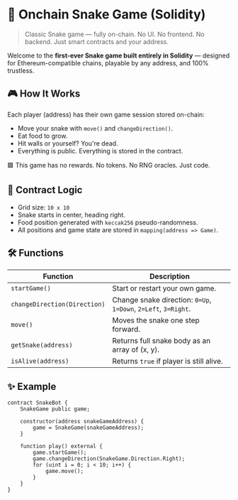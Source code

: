 # 🐍 Onchain Snake Game (Solidity)

> Classic Snake game — fully on-chain. No UI. No frontend. No backend. Just smart contracts and your address.

Welcome to the **first-ever Snake game built entirely in Solidity** — designed for Ethereum-compatible chains, playable by any address, and 100% trustless.

## 🎮 How It Works

Each player (address) has their own game session stored on-chain:

- Move your snake with `move()` and `changeDirection()`.
- Eat food to grow.
- Hit walls or yourself? You're dead.  
- Everything is public. Everything is stored in the contract. 

🟩 This game has no rewards. No tokens. No RNG oracles. Just code. 

## 🧠 Contract Logic

- Grid size: `10 x 10` 
- Snake starts in center, heading right.
- Food position generated with `keccak256` pseudo-randomness.
- All positions and game state are stored in `mapping(address => Game)`.

## 🛠 Functions

| Function | Description |
|---------|-------------|
| `startGame()` | Start or restart your own game. |
| `changeDirection(Direction)` | Change snake direction: `0=Up`, `1=Down`, `2=Left`, `3=Right`. |
| `move()` | Moves the snake one step forward. |
| `getSnake(address)` | Returns full snake body as an array of (x, y). |
| `isAlive(address)` | Returns `true` if player is still alive. |

## ✨ Example

```solidity
contract SnakeBot {
    SnakeGame public game;

    constructor(address snakeGameAddress) {
        game = SnakeGame(snakeGameAddress);
    }

    function play() external {
        game.startGame();
        game.changeDirection(SnakeGame.Direction.Right);
        for (uint i = 0; i < 10; i++) {
            game.move();
        }
    }
}
